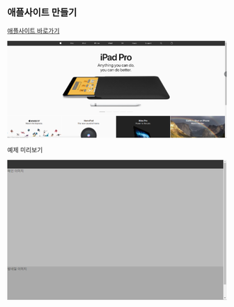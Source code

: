 ## 애플사이트 만들기

[애플사이트 바로가기](https://www.apple.com/)

![app web](doc/apple_web.PNG)


예제 미리보기

![step01 preview](doc/step01_priview.PNG)